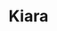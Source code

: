 ---
title: Kiara
date: 
draft: false

# descripcion
description : Aros de plata 925 y ópalo

materials: Plata 925

color: Plateado y ópalo

dimensions: 1cm largo

code: 01-04-0633

type: "Aros"

categories: []

price: $3.710,00

price_eftvo: $3.150,00

# Images
# first image will be shown in the product page
images:
  # - image: "images/path_to_image"
  # La ubicacion de las imagenes es imagenes/Aros/Aros.Piedras/01-04-0633-kiara
  - image: "./images/aros/piedras/01-04-0633_a.JPG"
  - image: "./images/aros/piedras/01-04-0633_b.JPG"
---